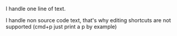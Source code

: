I handle one line of text.I handle non source code text, that's why editing shortcuts are not supported (cmd+p just print a p by example)